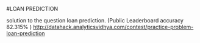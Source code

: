 #LOAN PREDICTION

solution to the question loan prediction. (Public Leaderboard accuracy 82.315% ) 
http://datahack.analyticsvidhya.com/contest/practice-problem-loan-prediction
